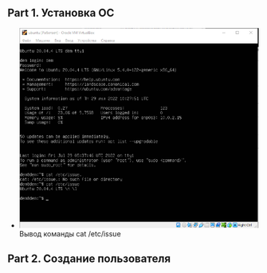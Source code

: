 ## Part 1. Установка ОС ##
* ![Альтернативный текст](./1.png "Подсказка") Вывод команды cat /etc/issue
## Part 2. Создание пользователя ##
